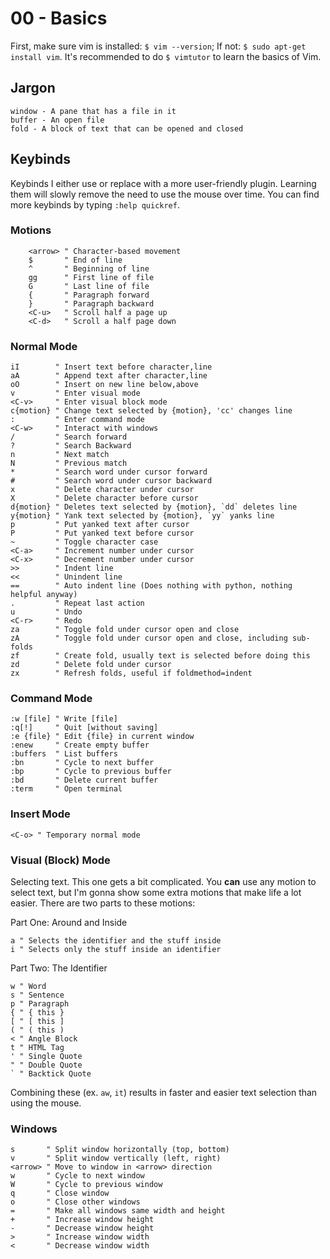 # 00 - Basics

First, make sure vim is installed: `$ vim --version`; If not: `$ sudo apt-get install
vim`. It's recommended to do `$ vimtutor` to learn the basics of Vim.

## Jargon

```
window - A pane that has a file in it
buffer - An open file
fold - A block of text that can be opened and closed
```

## Keybinds

Keybinds I either use or replace with a more user-friendly plugin. Learning them
will slowly remove the need to use the mouse over time. You can find more
keybinds by typing `:help quickref`.

### Motions


```vim
    <arrow> " Character-based movement
    $       " End of line
    ^       " Beginning of line
    gg      " First line of file
    G       " Last line of file
    {       " Paragraph forward
    }       " Paragraph backward
    <C-u>   " Scroll half a page up
    <C-d>   " Scroll a half page down
```

### Normal Mode

```vim
iI        " Insert text before character,line
aA        " Append text after character,line
oO        " Insert on new line below,above
v         " Enter visual mode
<C-v>     " Enter visual block mode
c{motion} " Change text selected by {motion}, 'cc' changes line
:         " Enter command mode
<C-w>     " Interact with windows
/         " Search forward
?         " Search Backward
n         " Next match
N         " Previous match
*         " Search word under cursor forward
#         " Search word under cursor backward
x         " Delete character under cursor
X         " Delete character before cursor
d{motion} " Deletes text selected by {motion}, `dd` deletes line
y{motion} " Yank text selected by {motion}, `yy` yanks line
p         " Put yanked text after cursor
P         " Put yanked text before cursor
~         " Toggle character case
<C-a>     " Increment number under cursor
<C-x>     " Decrement number under cursor
>>        " Indent line
<<        " Unindent line
==        " Auto indent line (Does nothing with python, nothing helpful anyway)
.         " Repeat last action
u         " Undo
<C-r>     " Redo
za        " Toggle fold under cursor open and close
zA        " Toggle fold under cursor open and close, including sub-folds
zf        " Create fold, usually text is selected before doing this
zd        " Delete fold under cursor
zx        " Refresh folds, useful if foldmethod=indent
```

### Command Mode

```vim
:w [file] " Write [file]
:q[!]     " Quit [without saving]
:e {file} " Edit {file} in current window
:enew     " Create empty buffer
:buffers  " List buffers
:bn       " Cycle to next buffer
:bp       " Cycle to previous buffer
:bd       " Delete current buffer
:term     " Open terminal
```

### Insert Mode

```vim
<C-o> " Temporary normal mode
```

### Visual (Block) Mode

Selecting text. This one gets a bit complicated. You __can__ use any motion to select text, but I'm
gonna show some extra motions that make life a lot easier. There are two parts to these motions:

Part One: Around and Inside
```vim
a " Selects the identifier and the stuff inside
i " Selects only the stuff inside an identifier
```

Part Two: The Identifier
```vim
w " Word
s " Sentence
p " Paragraph
{ " { this }
[ " [ this ]
( " ( this )
< " Angle Block
t " HTML Tag
' " Single Quote
" " Double Quote
` " Backtick Quote
```

Combining these (ex. `aw`, `it`) results in faster and easier text selection
than using the mouse.

### Windows

```vim
s       " Split window horizontally (top, bottom)
v       " Split window vertically (left, right)
<arrow> " Move to window in <arrow> direction
w       " Cycle to next window
W       " Cycle to previous window
q       " Close window
o       " Close other windows
=       " Make all windows same width and height
+       " Increase window height
-       " Decrease window height
>       " Increase window width
<       " Decrease window width
```
